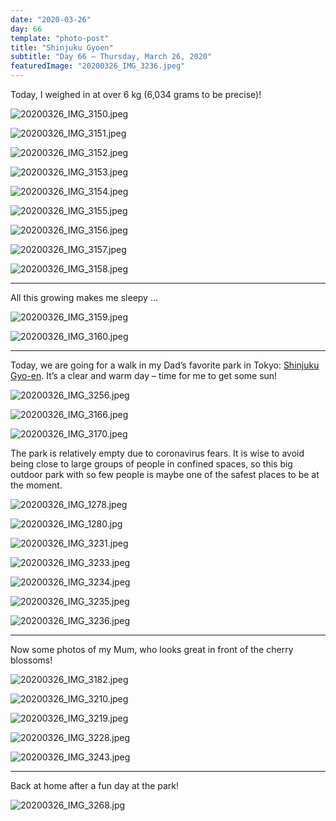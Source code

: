 ```yaml
---
date: "2020-03-26"
day: 66
template: "photo-post"
title: "Shinjuku Gyoen"
subtitle: "Day 66 – Thursday, March 26, 2020"
featuredImage: "20200326_IMG_3236.jpeg"
---
```


Today, I weighed in at over 6 kg (6,034 grams to be precise)!

![20200326_IMG_3150.jpeg](20200326_IMG_3150.jpeg)

![20200326_IMG_3151.jpeg](20200326_IMG_3151.jpeg)

![20200326_IMG_3152.jpeg](20200326_IMG_3152.jpeg)

![20200326_IMG_3153.jpeg](20200326_IMG_3153.jpeg)

![20200326_IMG_3154.jpeg](20200326_IMG_3154.jpeg)

![20200326_IMG_3155.jpeg](20200326_IMG_3155.jpeg)

![20200326_IMG_3156.jpeg](20200326_IMG_3156.jpeg)

![20200326_IMG_3157.jpeg](20200326_IMG_3157.jpeg)

![20200326_IMG_3158.jpeg](20200326_IMG_3158.jpeg)

<hr />

All this growing makes me sleepy …

![20200326_IMG_3159.jpeg](20200326_IMG_3159.jpeg)

![20200326_IMG_3160.jpeg](20200326_IMG_3160.jpeg)

<hr />

Today, we are going for a walk in my Dad’s favorite park in Tokyo: <a href="https://en.wikipedia.org/wiki/Shinjuku_Gyo-en">Shinjuku Gyo-en</a>. It’s a clear and warm day – time for me to get some sun!

![20200326_IMG_3256.jpeg](20200326_IMG_3256.jpeg)

![20200326_IMG_3166.jpeg](20200326_IMG_3166.jpeg)

![20200326_IMG_3170.jpeg](20200326_IMG_3170.jpeg)

The park is relatively empty due to coronavirus fears. It is wise to avoid being close to large groups of people in confined spaces, so this big outdoor park with so few people is maybe one of the safest places to be at the moment.

![20200326_IMG_1278.jpeg](20200326_IMG_1278.jpeg)

![20200326_IMG_1280.jpg](20200326_IMG_1280.jpg)

![20200326_IMG_3231.jpeg](20200326_IMG_3231.jpeg)

![20200326_IMG_3233.jpeg](20200326_IMG_3233.jpeg)

![20200326_IMG_3234.jpeg](20200326_IMG_3234.jpeg)

![20200326_IMG_3235.jpeg](20200326_IMG_3235.jpeg)

![20200326_IMG_3236.jpeg](20200326_IMG_3236.jpeg)

<hr />

Now some photos of my Mum, who looks great in front of the cherry blossoms!

![20200326_IMG_3182.jpeg](20200326_IMG_3182.jpeg)

![20200326_IMG_3210.jpeg](20200326_IMG_3210.jpeg)

![20200326_IMG_3219.jpeg](20200326_IMG_3219.jpeg)

![20200326_IMG_3228.jpeg](20200326_IMG_3228.jpeg)

![20200326_IMG_3243.jpeg](20200326_IMG_3243.jpeg)

<hr />

Back at home after a fun day at the park!

![20200326_IMG_3268.jpg](20200326_IMG_3268.jpg)
